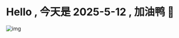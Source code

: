 
# Hello , 今天是 2025-5-12 , 加油鸭 🤭

![img](https://v1.jinrishici.com/all.svg?font-size=18&spacing=4)

